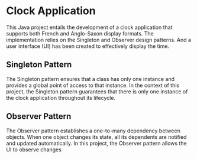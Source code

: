 # Clock Application

This Java project entails the development of a clock application that supports both French and Anglo-Saxon display formats. The implementation relies on the Singleton and Observer design patterns. And a user interface (UI) has been created to effectively display the time.

## Singleton Pattern

The Singleton pattern ensures that a class has only one instance and provides a global point of access to that instance. In the context of this project, the Singleton pattern guarantees that there is only one instance of the clock application throughout its lifecycle.

## Observer Pattern

The Observer pattern establishes a one-to-many dependency between objects. When one object changes its state, all its dependents are notified and updated automatically. In this project, the Observer pattern allows the UI to observe changes
